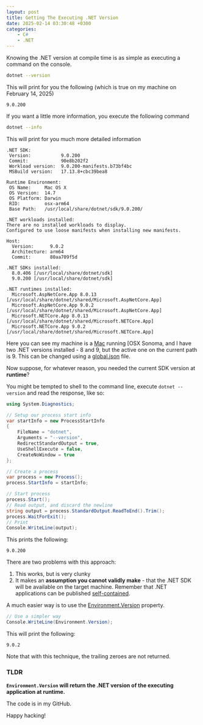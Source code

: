 ```yaml
---
layout: post
title: Getting The Executing .NET Version
date: 2025-02-14 03:30:48 +0300
categories:
    - C#
    - .NET
---
```


Knowing the .NET version at compile time is as simple as executing a command on the console.

```bash
dotnet --version
```

This will print for you the following (which is true on my machine on February 14, 2025)

```plaintext
9.0.200
```

If you want a little more information, you execute the following command

```bash
dotnet --info
```

This will print for you much more detailed information

```plaintext
.NET SDK:
 Version:           9.0.200
 Commit:            90e8b202f2
 Workload version:  9.0.200-manifests.b73bf4bc
 MSBuild version:   17.13.8+cbc39bea8

Runtime Environment:
 OS Name:     Mac OS X
 OS Version:  14.7
 OS Platform: Darwin
 RID:         osx-arm64
 Base Path:   /usr/local/share/dotnet/sdk/9.0.200/

.NET workloads installed:
There are no installed workloads to display.
Configured to use loose manifests when installing new manifests.

Host:
  Version:      9.0.2
  Architecture: arm64
  Commit:       80aa709f5d

.NET SDKs installed:
  8.0.406 [/usr/local/share/dotnet/sdk]
  9.0.200 [/usr/local/share/dotnet/sdk]

.NET runtimes installed:
  Microsoft.AspNetCore.App 8.0.13 [/usr/local/share/dotnet/shared/Microsoft.AspNetCore.App]
  Microsoft.AspNetCore.App 9.0.2 [/usr/local/share/dotnet/shared/Microsoft.AspNetCore.App]
  Microsoft.NETCore.App 8.0.13 [/usr/local/share/dotnet/shared/Microsoft.NETCore.App]
  Microsoft.NETCore.App 9.0.2 [/usr/local/share/dotnet/shared/Microsoft.NETCore.App]
```

Here you can see my machine is a [Mac](https://www.apple.com/ke/macbook-pro/) running [OSX Sonoma, and I have two .NET versions installed - 8 and 9, but the active one on the current path is 9. This can be changed using a [global.json](https://learn.microsoft.com/en-us/dotnet/core/tools/global-json) file.

Now suppose, for whatever reason, you needed the current SDK version at **runtime**?

You might be tempted to shell to the command line, execute `dotnet --version` and read the response, like so:

```c#
using System.Diagnostics;

// Setup our process start info
var startInfo = new ProcessStartInfo
{
    FileName = "dotnet",
    Arguments = "--version",
    RedirectStandardOutput = true,
    UseShellExecute = false,
    CreateNoWindow = true
};

// Create a process
var process = new Process();
process.StartInfo = startInfo;

// Start process
process.Start();
// Read output, and discard the newline
string output = process.StandardOutput.ReadToEnd().Trim();
process.WaitForExit();
// Print 
Console.WriteLine(output);
```

This prints the following:

```plaintext
9.0.200
```



There are two problems with this approach:

1. This works, but is very clunky
2. It makes an **assumption you cannot validly make** - that the .NET SDK will be available on the target machine. Remember that .NET applications can be published [self-contained](https://learn.microsoft.com/en-us/dotnet/core/deploying/runtime-patch-selection).

A much easier way is to use the [Environment.Version](https://learn.microsoft.com/en-us/dotnet/api/system.environment.version?view=net-9.0) property.

```c#
// Use a simpler way
Console.WriteLine(Environment.Version);
```

This will print the following:

```plaintext
9.0.2
```

Note that with this technique, the trailing zeroes are not returned.

### TLDR

**`Environment.Version` will return the .NET version of the executing application at runtime.**

The code is in my GitHub.

Happy hacking!
